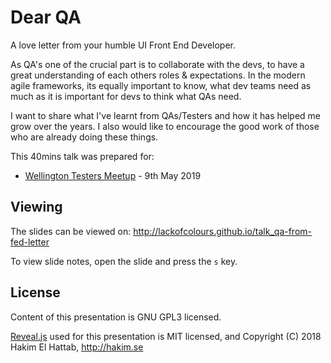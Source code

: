 # Dear QA

A love letter from your humble UI Front End Developer.

As QA's one of the crucial part is to collaborate with the devs, to have a great understanding of each others roles & expectations. In the modern agile frameworks, its equally important to know, what dev teams need as much as it is important for devs to think what QAs need.

I want to share what I've learnt from QAs/Testers and how it has helped me grow over the years. I also would like to encourage the good work of those who are already doing these things.

This 40mins talk was prepared for:
- [Wellington Testers Meetup](https://www.meetup.com/Wellington-Testers/events/260660347/) - 9th May 2019

## Viewing

The slides can be viewed on:
http://lackofcolours.github.io/talk_qa-from-fed-letter

To view slide notes, open the slide and press the `s` key.

## License

Content of this presentation is GNU GPL3 licensed.

[Reveal.js](https://github.com/hakimel/reveal.js) used for this presentation is MIT licensed, and Copyright (C) 2018 Hakim El Hattab, http://hakim.se
